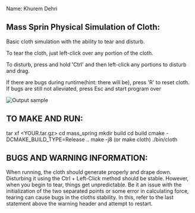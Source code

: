 Name: Khurem Dehri

Mass Sprin Physical Simulation of Cloth:
----------------------------------------
Basic cloth simulation with the ability to tear and disturb.

To tear the cloth, just left-click over any portion of the cloth.

To disturb, press and hold 'Ctrl' and then left-click any portions to disturb and drag.

If there are bugs during runtime(hint: there will be), press 'R' to reset cloth. If bugs are still not alleviated, press Esc and start program over

![Output sample](https://github.com/khurem/cloth_sim/gifs/output_opt.gif)

TO MAKE AND RUN:
----------------
tar xf <YOUR.tar.gz>
cd mass_spring
mkdir build
cd build
cmake -DCMAKE_BUILD_TYPE=Release ..
make -j8 (or make cloth)
./bin/cloth

BUGS AND WARNING INFORMATION:
-----------------------------
When running, the cloth should generate properly and drape down. Disturbing it using the Ctrl + Left-Click method should be stable.
However, when you begin to tear, things get unpredictable. Be it an issue with the initialization of the two separated points or some error in 
calculating force, tearing can cause bugs in the cloths stability. In this, refer to the last statement above the warning header and attempt to 
restart. 
